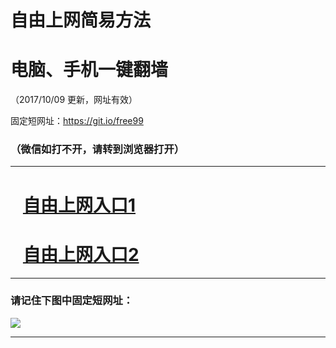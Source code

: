 ﻿# 自由上网简易方法

# 电脑、手机一键翻墙

（2017/10/09 更新，网址有效）

固定短网址：https://git.io/free99

### （微信如打不开，请转到浏览器打开）


***





# &nbsp;&nbsp; <a href="http://ft3059114394.fwq-tz-1001.info/fwqtz01.html?t=1009001535 " target="_blank">自由上网入口1</a>
# &nbsp;&nbsp; <a href="http://ft1787316229.fwq-tz-1002.info/fwqtz02.html?t=100900112811 " target="_blank">自由上网入口2</a>
***

### 请记住下图中固定短网址：

<img src="https://s3-us-west-2.amazonaws.com/fwq-1001/yjfq-20170905okok.png" /> 


***


